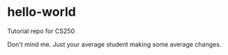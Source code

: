 # hello-world
Tutorial repo for CS250

Don't mind me.
Just your average student making some average changes.
